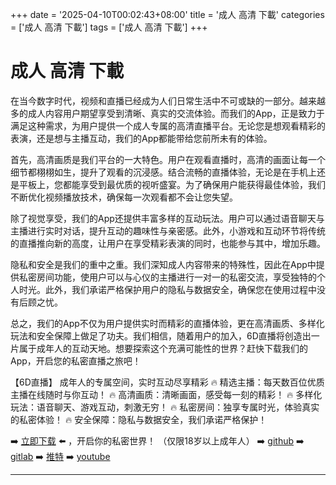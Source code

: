 +++
date = '2025-04-10T00:02:43+08:00'
title = '成人 高清 下載'
categories = ['成人 高清 下載']
tags = ['成人 高清 下載']
+++

# 成人 高清 下載

在当今数字时代，视频和直播已经成为人们日常生活中不可或缺的一部分。越来越多的成人内容用户期望享受到清晰、真实的交流体验。而我们的App，正是致力于满足这种需求，为用户提供一个成人专属的高清直播平台。无论您是想观看精彩的表演，还是想与主播互动，我们的App都能带给您前所未有的体验。

首先，高清画质是我们平台的一大特色。用户在观看直播时，高清的画面让每一个细节都栩栩如生，提升了观看的沉浸感。结合流畅的直播体验，无论是在手机上还是平板上，您都能享受到最优质的视听盛宴。为了确保用户能获得最佳体验，我们不断优化视频播放技术，确保每一次观看都不会让您失望。

除了视觉享受，我们的App还提供丰富多样的互动玩法。用户可以通过语音聊天与主播进行实时对话，提升互动的趣味性与亲密感。此外，小游戏和互动环节将传统的直播推向新的高度，让用户在享受精彩表演的同时，也能参与其中，增加乐趣。

隐私和安全是我们的重中之重。我们深知成人内容带来的特殊性，因此在App中提供私密房间功能，使用户可以与心仪的主播进行一对一的私密交流，享受独特的个人时光。此外，我们承诺严格保护用户的隐私与数据安全，确保您在使用过程中没有后顾之忧。

总之，我们的App不仅为用户提供实时而精彩的直播体验，更在高清画质、多样化玩法和安全保障上做足了功夫。我们相信，随着用户的加入，6D直播将创造出一片属于成年人的互动天地。想要探索这个充满可能性的世界？赶快下载我们的App，开启您的私密直播之旅吧！

【6D直播】
成年人的专属空间，实时互动尽享精彩
🔥 精选主播：每天数百位优质主播在线随时与你互动！
🔥 高清画质：清晰画面，感受每一刻的精彩！
🔥 多样化玩法：语音聊天、游戏互动，刺激无穷！
🔥 私密房间：独享专属时光，体验真实的私密体验！
🔥 安全保障：隐私与数据安全，我们承诺严格保护！

➡️ [立即下载](https://down123.s3.ap-east-1.amazonaws.com/down/down.html?channelCode=blog) ⬅️ ，开启你的私密世界！
（仅限18岁以上成年人）
➡️ [github](https://aldult-live.github.io/)
➡️ [gitlab](https://seo-09598d.gitlab.io/)
➡️ [推特](https://x.com/wegame33)
➡️ [youtube](https://www.youtube.com/@6Dlive)

---
